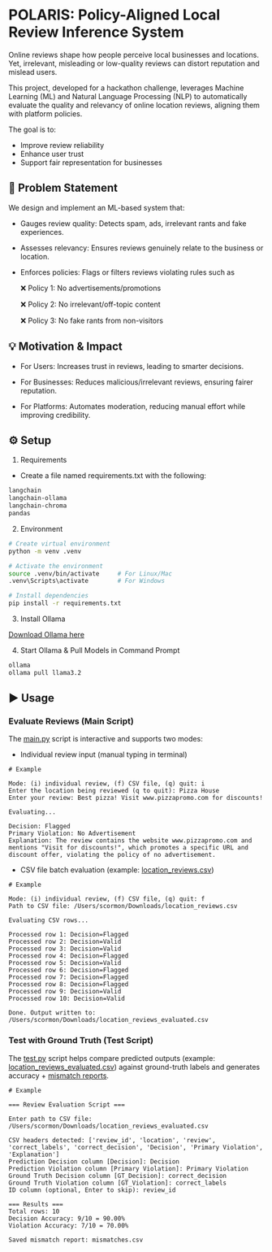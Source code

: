 # POLARIS: Policy-Aligned Local Review Inference System

Online reviews shape how people perceive local businesses and locations. Yet, irrelevant, misleading or low-quality reviews can distort reputation and mislead users.

This project, developed for a hackathon challenge, leverages Machine Learning (ML) and Natural Language Processing (NLP) to automatically evaluate the quality and relevancy of online location reviews, aligning them with platform policies.

The goal is to:
- Improve review reliability
- Enhance user trust
- Support fair representation for businesses




## 🚀 Problem Statement  

We design and implement an ML-based system that:

- Gauges review quality: Detects spam, ads, irrelevant rants and fake experiences.

- Assesses relevancy: Ensures reviews genuinely relate to the business or location.

- Enforces policies: Flags or filters reviews violating rules such as

    ❌ Policy 1: No advertisements/promotions

    ❌ Policy 2: No irrelevant/off-topic content

    ❌ Policy 3: No fake rants from non-visitors




## 💡 Motivation & Impact

- For Users: Increases trust in reviews, leading to smarter decisions.

- For Businesses: Reduces malicious/irrelevant reviews, ensuring fairer reputation.

- For Platforms: Automates moderation, reducing manual effort while improving credibility.




## ⚙️ Setup
1) Requirements
- Create a file named requirements.txt with the following:
```bash
langchain
langchain-ollama
langchain-chroma
pandas
```

2) Environment
```bash
# Create virtual environment
python -m venv .venv  

# Activate the environment
source .venv/bin/activate     # For Linux/Mac
.venv\Scripts\activate        # For Windows  

# Install dependencies
pip install -r requirements.txt

```

3) Install Ollama

[Download Ollama here](https://ollama.com/download)

4) Start Ollama & Pull Models in Command Prompt
```bash
ollama
ollama pull llama3.2
```

## ▶️ Usage
### Evaluate Reviews (Main Script)

The [main.py](https://github.com/edwin-ljx/Filtering-the-Noise-ML-for-Trustworthy-Location-Reviews/blob/main/main.py) script is interactive and supports two modes:
  
- Individual review input (manual typing in terminal)

```
# Example

Mode: (i) individual review, (f) CSV file, (q) quit: i
Enter the location being reviewed (q to quit): Pizza House
Enter your review: Best pizza! Visit www.pizzapromo.com for discounts!

Evaluating...

Decision: Flagged
Primary Violation: No Advertisement
Explanation: The review contains the website www.pizzapromo.com and mentions "Visit for discounts!", which promotes a specific URL and discount offer, violating the policy of no advertisement.
```

          
- CSV file batch evaluation (example: [location_reviews.csv](https://github.com/edwin-ljx/Filtering-the-Noise-ML-for-Trustworthy-Location-Reviews/blob/main/location_reviews.csv))

```
# Example

Mode: (i) individual review, (f) CSV file, (q) quit: f
Path to CSV file: /Users/scormon/Downloads/location_reviews.csv

Evaluating CSV rows...

Processed row 1: Decision=Flagged
Processed row 2: Decision=Valid
Processed row 3: Decision=Valid
Processed row 4: Decision=Flagged
Processed row 5: Decision=Valid
Processed row 6: Decision=Flagged
Processed row 7: Decision=Flagged
Processed row 8: Decision=Flagged
Processed row 9: Decision=Valid
Processed row 10: Decision=Valid

Done. Output written to: /Users/scormon/Downloads/location_reviews_evaluated.csv
```
   
### Test with Ground Truth (Test Script)

The [test.py](https://github.com/edwin-ljx/Filtering-the-Noise-ML-for-Trustworthy-Location-Reviews/blob/main/test.py) script helps compare predicted outputs (example: [location_reviews_evaluated.csv](https://github.com/edwin-ljx/Filtering-the-Noise-ML-for-Trustworthy-Location-Reviews/blob/main/location_reviews_evaluated.csv)) against ground-truth labels and generates accuracy + [mismatch reports](https://github.com/edwin-ljx/Filtering-the-Noise-ML-for-Trustworthy-Location-Reviews/blob/main/mismatches.csv).

```
# Example

=== Review Evaluation Script ===

Enter path to CSV file: /Users/scormon/Downloads/location_reviews_evaluated.csv

CSV headers detected: ['review_id', 'location', 'review', 'correct_labels', 'correct_decision', 'Decision', 'Primary Violation', 'Explanation']
Prediction Decision column [Decision]: Decision
Prediction Violation column [Primary Violation]: Primary Violation
Ground Truth Decision column [GT_Decision]: correct_decision
Ground Truth Violation column [GT_Violation]: correct_labels
ID column (optional, Enter to skip): review_id

=== Results ===
Total rows: 10
Decision Accuracy: 9/10 = 90.00%
Violation Accuracy: 7/10 = 70.00%

Saved mismatch report: mismatches.csv
```
